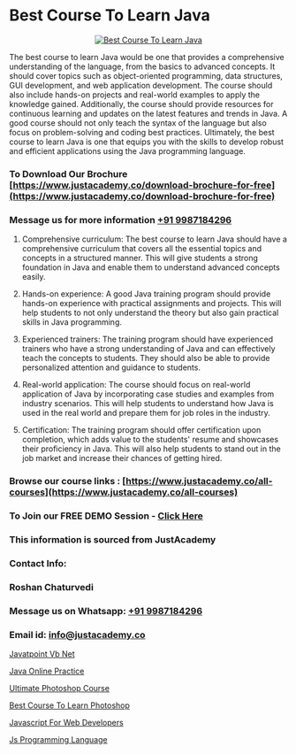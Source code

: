 # Best Course To Learn Java

<p align="center">
  <a href="https://justacademy.co/course-detail/core-java-training">
    <img src="https://justacademy.co/storage2/course_image/1677245426_course_image.webp" alt="Best Course To Learn Java">
  </a>
</p>


The best course to learn Java would be one that provides a comprehensive understanding of the language, from the basics to advanced concepts. It should cover topics such as object-oriented programming, data structures, GUI development, and web application development. The course should also include hands-on projects and real-world examples to apply the knowledge gained. Additionally, the course should provide resources for continuous learning and updates on the latest features and trends in Java. A good course should not only teach the syntax of the language but also focus on problem-solving and coding best practices. Ultimately, the best course to learn Java is one that equips you with the skills to develop robust and efficient applications using the Java programming language.
### To Download Our Brochure [https://www.justacademy.co/download-brochure-for-free](https://www.justacademy.co/download-brochure-for-free)
### Message us for more information [+91 9987184296](https://api.whatsapp.com/send?phone=919987184296)
1) Comprehensive curriculum: The best course to learn Java should have a comprehensive curriculum that covers all the essential topics and concepts in a structured manner. This will give students a strong foundation in Java and enable them to understand advanced concepts easily.

2) Hands-on experience: A good Java training program should provide hands-on experience with practical assignments and projects. This will help students to not only understand the theory but also gain practical skills in Java programming.

3) Experienced trainers: The training program should have experienced trainers who have a strong understanding of Java and can effectively teach the concepts to students. They should also be able to provide personalized attention and guidance to students.

4) Real-world application: The course should focus on real-world application of Java by incorporating case studies and examples from industry scenarios. This will help students to understand how Java is used in the real world and prepare them for job roles in the industry.

5) Certification: The training program should offer certification upon completion, which adds value to the students' resume and showcases their proficiency in Java. This will also help students to stand out in the job market and increase their chances of getting hired.

### Browse our course links : [https://www.justacademy.co/all-courses](https://www.justacademy.co/all-courses) 
### To Join our FREE DEMO Session - [Click Here](https://www.justacademy.co/register-for-course-demo)


### This information is sourced from JustAcademy
### Contact Info:
### Roshan Chaturvedi
### Message us on Whatsapp: [+91 9987184296](https://api.whatsapp.com/send?phone=919987184296)
### Email id: [info@justacademy.co](mailto:info@justacademy.co)
                
[Javatpoint Vb Net](https://www.linkedin.com/pulse/javatpoint-vb-net-justacademy-boston-d8oxc?trackingId=nOLEmWZeSQZa7x5BWEVYkg%3D%3D&lipi=urn%3Ali%3Apage%3Ad_flagship3_company_admin%3BA1nZ1nP9T4epQeiwVmNY3A%3D%3D)

[Java Online Practice](https://www.linkedin.com/pulse/java-online-practice-justacademy-beangaluru-nevsc/)

[Ultimate Photoshop Course](https://medium.com/@ranepooja/ultimate-photoshop-course-b24a80f4a532)

[Best Course To Learn Photoshop](https://medium.com/@mahi3106/best-course-to-learn-photoshop-b62ad87b1cfb)

[Javascript For Web Developers](https://justacademyin.github.io/Articles/Javascript-For-Web-Developers)

[Js Programming Language](https://justacademyin.github.io/Articles/Js-Programming-Language)

